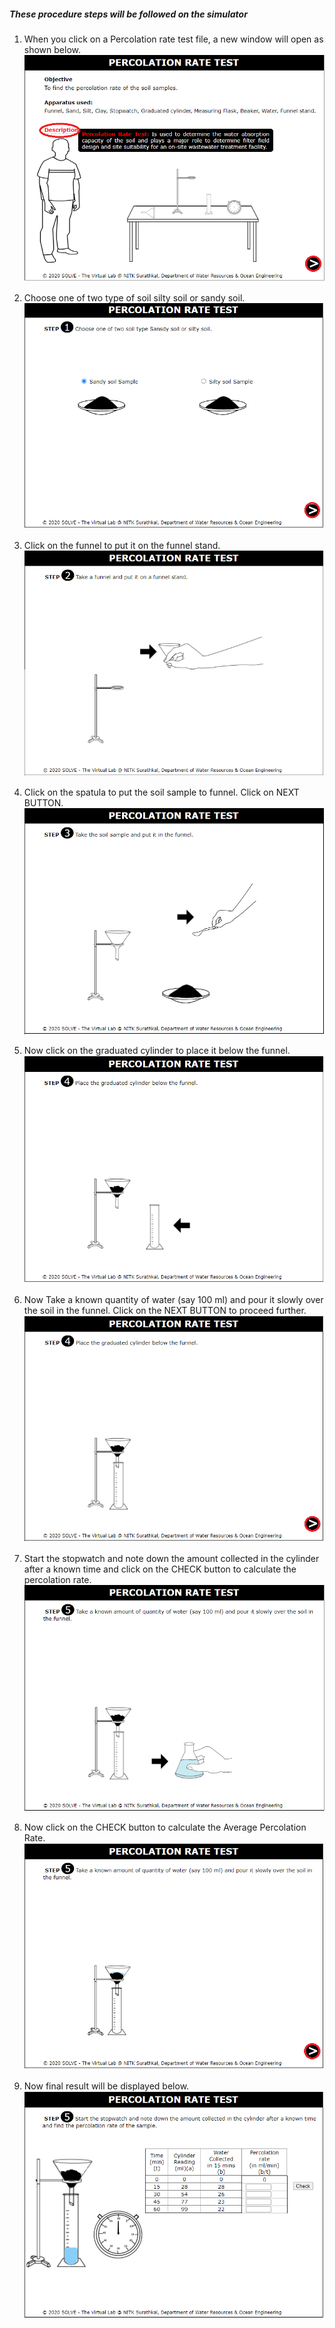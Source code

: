 ##### These procedure steps will be followed on the simulator

1. When you click on a Percolation rate test file, a new window will open as shown below.<br>
<img src="images/pr1.png"><br>

2. Choose one of two type of soil  silty soil or sandy soil.<br>
<img src="images/pr2.png"><br>

3. Click on the funnel to put it on the funnel stand. <br>
<img src="images/pr3.png"><br>

4. Click on the spatula to put the soil sample to funnel. Click on NEXT BUTTON.<br>
<img src="images/pr4.png"><br>

5. Now click on the graduated cylinder to place it below the funnel.<br>
<img src="images/pr5.png"><br>

6. Now Take a known quantity of water (say 100 ml) and pour it slowly over the soil in the funnel. Click on the NEXT BUTTON to proceed further.<br>
<img src="images/pr6.png"><br>

7. Start the stopwatch and note down the amount collected in the cylinder after a known time and click on the CHECK button to calculate the percolation rate.<br>
<img src="images/pr7.png"><br>

8. Now click on the CHECK button to calculate the Average Percolation Rate.<br>
<img src="images/pr8.png"><br>

9. Now final result will be displayed below.<br>
<img src="images/pr9.png"><br>

